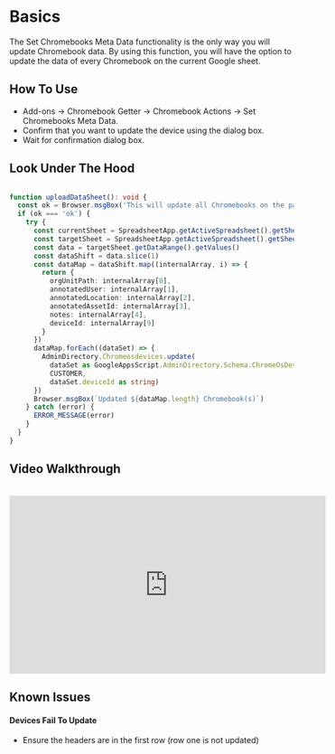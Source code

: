 # Basics

The Set Chromebooks Meta Data functionality is the only way you will update Chromebook data.
By using this function, you will have the option to update the data of every Chromebook on the current Google sheet.

## How To Use

* Add-ons -> Chromebook Getter -> Chromebook Actions -> Set Chromebooks Meta Data.
* Confirm that you want to update the device using the dialog box.
* Wait for confirmation dialog box.

## Look Under The Hood

```ts

function uploadDataSheet(): void {
  const ok = Browser.msgBox('This will update all Chromebooks on the page with changes, Are you sure?', Browser.Buttons.OK_CANCEL)
  if (ok === 'ok') {
    try {
      const currentSheet = SpreadsheetApp.getActiveSpreadsheet().getSheetName()
      const targetSheet = SpreadsheetApp.getActiveSpreadsheet().getSheetByName(currentSheet)
      const data = targetSheet.getDataRange().getValues()
      const dataShift = data.slice(1)
      const dataMap = dataShift.map((internalArray, i) => {
        return {
          orgUnitPath: internalArray[0],
          annotatedUser: internalArray[1],
          annotatedLocation: internalArray[2],
          annotatedAssetId: internalArray[3],
          notes: internalArray[4],
          deviceId: internalArray[9]
        }
      })
      dataMap.forEach((dataSet) => {
        AdminDirectory.Chromeosdevices.update(
          dataSet as GoogleAppsScript.AdminDirectory.Schema.ChromeOsDevice,
          CUSTOMER,
          dataSet.deviceId as string)
      })
      Browser.msgBox(`Updated ${dataMap.length} Chromebook(s)`)
    } catch (error) {
      ERROR_MESSAGE(error)
    }
  }
}

```

## Video Walkthrough
<br />
<iframe width="560" height="315" src="https://www.youtube.com/embed/AifprVBENyY" frameborder="0" allow="accelerometer; autoplay; encrypted-media; gyroscope; picture-in-picture" allowfullscreen></iframe>

## Known Issues

#### Devices Fail To Update

* Ensure the headers are in the first row (row one is not updated)
